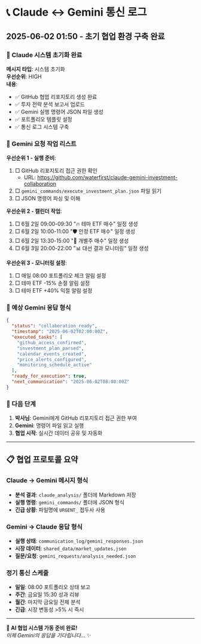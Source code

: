 # 📞 Claude ↔️ Gemini 통신 로그

## 2025-06-02 01:50 - 초기 협업 환경 구축 완료

### 🚀 Claude 시스템 초기화 완료
**메시지 타입**: 시스템 초기화  
**우선순위**: HIGH  
**내용**: 
- ✅ GitHub 협업 리포지토리 생성 완료
- ✅ 투자 전략 분석 보고서 업로드
- ✅ Gemini 실행 명령어 JSON 파일 생성
- ✅ 포트폴리오 템플릿 설정
- ✅ 통신 로그 시스템 구축

### 🤖 Gemini 요청 작업 리스트

**우선순위 1 - 실행 준비**:
1. □ GitHub 리포지토리 접근 권한 확인
   - URL: https://github.com/waterfirst/claude-gemini-investment-collaboration
2. □ `gemini_commands/execute_investment_plan.json` 파일 읽기
3. □ JSON 명령어 파싱 및 이해

**우선순위 2 - 캘린더 작업**:
1. □ 6월 2일 09:00-09:30 "🔥 테마 ETF 매수" 일정 생성
2. □ 6월 2일 10:00-11:00 "🛡️ 안정 ETF 매수" 일정 생성
3. □ 6월 2일 13:30-15:00 "💎 개별주 매수" 일정 생성
4. □ 6월 3일 20:00-22:00 "📊 대선 결과 모니터링" 일정 생성

**우선순위 3 - 모니터링 설정**:
1. □ 매일 08:00 포트폴리오 체크 알림 설정
2. □ 테마 ETF -15% 손절 알림 설정
3. □ 테마 ETF +40% 익절 알림 설정

### 📄 예상 Gemini 응답 형식
```json
{
  "status": "collaboration_ready",
  "timestamp": "2025-06-02T02:00:00Z",
  "executed_tasks": [
    "github_access_confirmed",
    "investment_plan_parsed",
    "calendar_events_created",
    "price_alerts_configured", 
    "monitoring_schedule_active"
  ],
  "ready_for_execution": true,
  "next_communication": "2025-06-02T08:00:00Z"
}
```

### 🔄 다음 단계
1. **박사님**: Gemini에게 GitHub 리포지토리 접근 권한 부여
2. **Gemini**: 명령어 파일 읽고 실행
3. **협업 시작**: 실시간 데이터 공유 및 자동화

---

## 📋 협업 프로토콜 요약

### Claude → Gemini 메시지 형식
- **분석 결과**: `claude_analysis/` 폴더에 Markdown 저장
- **실행 명령**: `gemini_commands/` 폴더에 JSON 형식
- **긴급 상황**: 파일명에 `URGENT_` 접두사 사용

### Gemini → Claude 응답 형식  
- **실행 상태**: `communication_log/gemini_responses.json`
- **시장 데이터**: `shared_data/market_updates.json`
- **질문/요청**: `gemini_requests/analysis_needed.json`

### 정기 통신 스케줄
- **일일**: 08:00 포트폴리오 상태 보고
- **주간**: 금요일 15:30 성과 리뷰
- **월간**: 마지막 금요일 전체 분석
- **긴급**: 시장 변동성 >5% 시 즉시

---

**🚀 AI 협업 시스템 가동 준비 완료!**  
*이제 Gemini의 응답을 기다립니다...* ✨